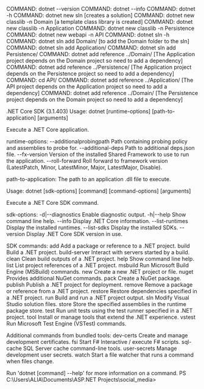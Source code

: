 COMMAND: dotnet --version
COMMAND: dotnet --info
COMMAND: dotnet -h
COMMAND: dotnet new sln [creates a solution]
COMMAND: dotnet new classlib -n Domain [a template class library is created]
COMMAND: dotnet new classlib -n Application
COMMAND: dotnet new classlib -n Persistence
COMMAND: dotnet new webapi -n API
COMMAND: dotnet sln -h
COMMAND: dotnet sln add Domain/ [to add the Domain folder to the sln]
COMMAND: dotnet sln add Application/
COMMAND: dotnet sln add Persistence/
COMMAND: dotnet add reference ../Domain/ [The Application project depends on the Domain project so need to add a dependency]
COMMAND: dotnet add reference ../Persistence/ [The Application project depends on the Persistence project so need to add a dependency]
COMMAND: cd API/
COMMAND: dotnet add reference ../Application/ [The API project depends on the Application project so need to add a dependency]
COMMAND: dotnet add reference ../Domain/ [The Persistence project depends on the Domain project so need to add a dependency]

.NET Core SDK (3.1.403)
Usage: dotnet [runtime-options] [path-to-application] [arguments]

Execute a .NET Core application.

runtime-options:
--additionalprobingpath <path> Path containing probing policy and assemblies to probe for.
--additional-deps <path> Path to additional deps.json file.
--fx-version <version> Version of the installed Shared Framework to use to run the application.
--roll-forward <setting> Roll forward to framework version (LatestPatch, Minor, LatestMinor, Major, LatestMajor, Disable).

path-to-application:
The path to an application .dll file to execute.

Usage: dotnet [sdk-options] [command] [command-options] [arguments]

Execute a .NET Core SDK command.

sdk-options:
-d|--diagnostics Enable diagnostic output.
-h|--help Show command line help.
--info Display .NET Core information.
--list-runtimes Display the installed runtimes.
--list-sdks Display the installed SDKs.
--version Display .NET Core SDK version in use.

SDK commands:
add Add a package or reference to a .NET project.
build Build a .NET project.
build-server Interact with servers started by a build.
clean Clean build outputs of a .NET project.
help Show command line help.
list List project references of a .NET project.
msbuild Run Microsoft Build Engine (MSBuild) commands.
new Create a new .NET project or file.
nuget Provides additional NuGet commands.
pack Create a NuGet package.
publish Publish a .NET project for deployment.
remove Remove a package or reference from a .NET project.
restore Restore dependencies specified in a .NET project.
run Build and run a .NET project output.
sln Modify Visual Studio solution files.
store Store the specified assemblies in the runtime package store.
test Run unit tests using the test runner specified in a .NET project.
tool Install or manage tools that extend the .NET experience.
vstest Run Microsoft Test Engine (VSTest) commands.

Additional commands from bundled tools:
dev-certs Create and manage development certificates.
fsi Start F# Interactive / execute F# scripts.
sql-cache SQL Server cache command-line tools.
user-secrets Manage development user secrets.
watch Start a file watcher that runs a command when files change.

Run 'dotnet [command] --help' for more information on a command.
PS C:\Users\ALIA\Documents\ASP.NET Projects\social_media>
